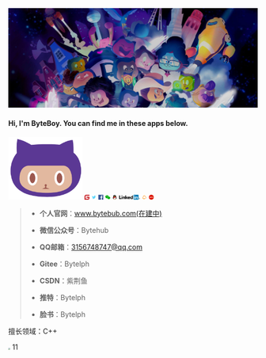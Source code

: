 <img src="images\133268513-5bfe2f93-4402-42c9-a403-81c9e86934b6.jpeg" style="zoom: 50%;" />

#### Hi, I'm ByteBoy. You can find me in these apps below.

<img src="\images\github.png" width="150"/> <img src="\images\gitee.png" style="zoom:5%;" />    <img src=".\images\推特 twitter.png" style="zoom:5%;" />  <img src=".\images\facebook.png" style="zoom:5%;" />  <img src=".\images\WeChat-logo.png" style="zoom:5%;" />  <img src=".\images\QQ.png" style="zoom:5%;" />  <img src="images\Linked In.png" style="zoom:5%;" />  <img src="\images\微信公众号.png" style="zoom:5%;" />  <img src="\images\CSDN.png" style="zoom:5%;" />  



> - **个人官网**：www.bytebub.com(在建中)
>
> - **微信公众号**：Bytehub
> - **QQ邮箱**：3156748747@qq.com
> - **Gitee**：Bytelph
> - **CSDN**：紫荆鱼
> - **推特**：Bytelph
> - **脸书**：Bytelph
>



擅长领域：C++

<img src="D:\mydesk\GitHub\Bytelph\images\cpp.png" style="zoom:25%;" /> 11 

